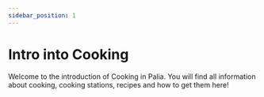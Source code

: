 ```yaml
---
sidebar_position: 1
---
```


# Intro into Cooking

Welcome to the introduction of Cooking in Palia.
You will find all information about cooking, cooking stations, recipes and how to get them here!

